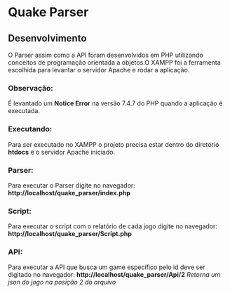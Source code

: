 <h1>Quake Parser</h1>

<h2>Desenvolvimento</h2>
O Parser assim como a API foram desenvolvidos em PHP utilizando conceitos de programação orientada a objetos.O XAMPP foi a ferramenta escolhida para levantar o servidor Apache e rodar a aplicação.

<h3>Observação:</h3>
É levantado um <b>Notice Error</b> na versão 7.4.7 do PHP quando a aplicação é executada.

<h3>Executando:</h3>
Para ser executado no XAMPP o projeto precisa estar dentro do diretório <b>htdocs</b> e o servidor Apache iniciado.

<h3>Parser:</h3>
Para executar o Parser digite no navegador:
<b>http://localhost/quake_parser/index.php</b>

<h3>Script:</h3>
Para executar o script com o relatório de cada jogo digite no navegador:
<b>http://localhost/quake_parser/Script.php</b>

<h3>API:</h3>
Para executar a API que busca um game específico pelo id deve ser digitado no navegador:
<b>http://localhost/quake_parser/Api/2</b>
<i>Retorna um json do jogo na posição 2 do arquivo</i>


